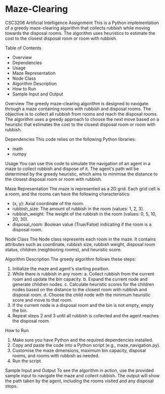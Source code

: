 # Maze-Clearing
CSC3206 Artificial Intelligence Assignment
This is a Python implementation of a greedy maze-clearing algorithm that collects rubbish while moving towards the disposal rooms. The algorithm uses heuristics to estimate the cost to the closest disposal room or room with rubbish.

Table of Contents
- Overview
- Dependencies
- Usage
- Maze Representation
- Node Class
- Algorithm Description
- How to Run
- Sample Input and Output

Overview
The greedy maze-clearing algorithm is designed to navigate through a maze containing rooms with rubbish and disposal rooms. The objective is to collect all rubbish from rooms and reach the disposal rooms. The algorithm uses a greedy approach to choose the next move based on a heuristic that estimates the cost to the closest disposal room or room with rubbish.

Dependencies
This code relies on the following Python libraries:
- math
- numpy

Usage
You can use this code to simulate the navigation of an agent in a maze to collect rubbish and dispose of it. The agent's path will be determined by the greedy heuristic, which aims to minimise the distance to the closest disposal room or room with rubbish.

Maze Representation
The maze is represented as a 2D grid. Each grid cell is a room, and the rooms can have the following characteristics:
- (x, y): Axial coordinate of the room.
- rubbish_size: The amount of rubbish in the room (values: 1, 2, 3).
- rubbish_weight: The weight of the rubbish in the room (values: 0, 5, 10, 20, 30).
- disposal_room: Boolean value (True/False) indicating if the room is a disposal room.

Node Class
The Node class represents each room in the maze. It contains attributes such as coordinate, rubbish size, rubbish weight, disposal room status, children (neighboring rooms), and heuristic score.

Algorithm Description
The greedy algorithm follows these steps:

1. Initialize the maze and agent's starting position.
2. While there is rubbish in any room:
   a. Collect rubbish from the current room and update the bin capacity.
   b. Expand the current node and generate children nodes.
   c. Calculate heuristic scores for the children nodes based on the distance to the closest room with rubbish and disposal room.
   d. Choose the child node with the minimum heuristic score and move to that room.
3. If the current node is a disposal room and the bin is not empty, empty the bin.
4. Repeat steps 2 and 3 until all rubbish is collected and the agent reaches the disposal room.

How to Run
1. Make sure you have Python and the required dependencies installed.
2. Copy and paste the code into a Python script (e.g., maze_navigation.py).
3. Customise the maze dimensions, maximum bin capacity, disposal rooms, and rooms with rubbish as needed.
4. Run the script.

Sample Input and Output
To see the algorithm in action, use the provided sample input to navigate the maze and collect rubbish. The output will show the path taken by the agent, including the rooms visited and any disposal stops.

